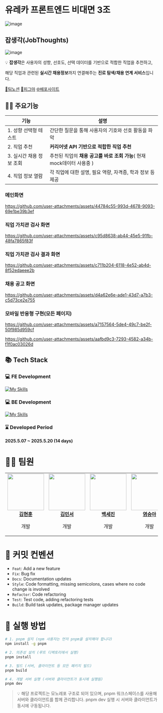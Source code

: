 # 유레카 프론트엔드 비대면 3조
![image](https://github.com/user-attachments/assets/cf5feed1-4add-4bf7-ba2e-3be73272d434)

## 잡생각(JobThoughts)
![image](https://github.com/user-attachments/assets/d3a348df-4d15-41e9-8d48-1a06af898fd5)

💡 **잡생각**은 사용자의 성향, 선호도, 선택 데이터를 기반으로 적합한 직업을 추천하고,

해당 직업과 관련된 **실시간 채용정보**까지 연결해주는 **진로 탐색/채용 연계 서비스**입니다.

[🔗팀노션](https://www.notion.so/03-Team-Project-1ecbbd280f318080b3f1e61be738fdd6?pvs=4)
[🎨피그마](https://www.figma.com/design/kzBz8vu4o70rNzyNu9p76g/3%EC%A1%B0-%EC%9E%A1%EC%83%9D%EA%B0%81---%EC%9C%A0%EB%A0%88%EC%B9%B4-%EB%AF%B8%EB%8B%88%ED%94%84%EB%A1%9C%EC%A0%9D%ED%8A%B82?node-id=0-1&t=ZjWI6LJL9gbCBXy0-1)
[🌐배포사이트](https://job-thoughts-client.vercel.app/)

  
## 🏃‍♂️ 주요기능

| 기능 | 설명 |
| --- | --- |
| 1. 성향 선택형 테스트 | 간단한 질문을 통해 사용자의 기호와 선호 활동을 파악 |
| 2. 직업 추천 | **커리어넷 API 기반으로 적합한 직업 추천** |
| 3. 실시간 채용 정보 조회 | 추천된 직업의 **채용 공고를 바로 조회 가능**( 현재 mock데이터 사용중 ) |
| 4. 직업 정보 열람 | 각 직업에 대한 설명, 필요 역량, 자격증, 학과 정보 등 제공 |

### 메인화면

https://github.com/user-attachments/assets/44784c55-993d-4678-9093-69e1be39b3ef

### 직업 가치관 검사 화면

https://github.com/user-attachments/assets/c95d8638-ab44-45e5-91fb-48fa7865f83f

### 직업 가치관 검사 결과 화면

https://github.com/user-attachments/assets/c711b204-6118-4e52-ab4d-8f52edaeee2b

### 채용 공고 화면

https://github.com/user-attachments/assets/d4a62e6e-ade1-43d7-a7b3-c5d73ce2e755

### 모바일 반응형 구현(모든 페이지)

https://github.com/user-attachments/assets/a7157564-5de4-49c7-be2f-50f985d959cf

https://github.com/user-attachments/assets/aafbd9c3-7293-4582-a34b-f1f0ac03026d


## 📚 Tech Stack

### 💻 FE Development

[![My Skills](https://skillicons.dev/icons?i=ts,html,css,react,styledcomponents,vite)](https://skillicons.dev)

### 💻 BE Development

[![My Skills](https://skillicons.dev/icons?i=nodejs,express&theme=light)](https://skillicons.dev)


### ⌛ Developed Period

#### 2025.5.07 ~ 2025.5.20 (14 days)

# 👩‍💻 팀원

<table>
  <tbody>
    <tr>
      <td align="center"><a href="https://github.com/hyonun321"><img src="https://avatars.githubusercontent.com/u/119800605?v=4" width="120px;" alt=""/><br /><b>김현훈</b></a><br /><p>개발</p></td>
      <td align="center"><a href="https://github.com/minnnnseo"><img src="https://avatars.githubusercontent.com/u/124893976?v=4" width="120px;" alt=""/><br /><b>김민서</b></a><br /><p>개발</p></td>
      <td align="center"><a href="https://github.com/sejinbaek"><img src="https://avatars.githubusercontent.com/u/117803382?v=4" width="120px;" alt=""/><br /><b>백세진</b></a><br /><p>개발</p></td>
      <td align="center"><a href="https://github.com/yeom-kenco"><img src="https://avatars.githubusercontent.com/u/75061562?v=4" width="120px;" alt=""/><br /><b>염승아</b></a><br /><p>개발</p></td>
      <td align="center"><a href="https://github.com/H-JuKyung"><img src="https://avatars.githubusercontent.com/u/148874281?v=4" width="120px;" alt=""/><br /><b>황주경</b></a><br /><p>개발</p></td>
    </tr>
  </tbody>
</table>

# 🎯 커밋 컨벤션

- `Feat`: Add a new feature
- `Fix`: Bug fix
- `Docs`: Documentation updates
- `Style`: Code formatting, missing semicolons, cases where no code change is involved
- `Refactor`: Code refactoring
- `Test`: Test code, adding refactoring tests
- `Build`: Build task updates, package manager updates


# 🔰 실행 방법
``` bash
# 1. pnpm 설치 (npm 사용자는 먼저 pnpm을 설치해야 합니다)
npm install -g pnpm

# 2. 의존성 설치 (루트 디렉토리에서 실행)
pnpm install

# 3. 빌드 (서버, 클라이언트 등 모든 패키지 빌드)
pnpm build

# 4. 개발 서버 실행 (서버와 클라이언트가 동시에 실행됨)
pnpm dev
```

> 💡 해당 프로젝트는 모노레포 구조로 되어 있으며, pnpm 워크스페이스를 사용해 서버와 클라이언트를 함께 관리합니다. 
> pnpm dev 실행 시 서버와 클라이언트가 동시에 구동됩니다.
